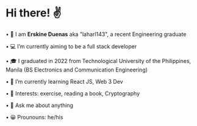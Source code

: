 <h1>Hi there! ✌</h1>

<p>• 👀 I am <strong>Erskine Duenas</strong> aka "laharl143", a recent Engineering graduate </p>
<p>• 💻 I’m currently aiming to be a full stack developer </p>
<p>• 🎓 I graduated in 2022 from Technological University of the Philippines, Manila (BS Electronics and Communication Engineering)</p>
<p>• 🌱 I’m currently learning React JS, Web 3 Dev</p>
<p>• 💞️ Interests: exercise, reading a book, Cryptography</p>
<p>• 💬 Ask me about anything</p>
<p>• 😀 Prounouns: he/his</p>

<!---
laharl143/laharl143 is a ✨ special ✨ repository because its `README.md` (this file) appears on your GitHub profile.
You can click the Preview link to take a look at your changes.
--->
